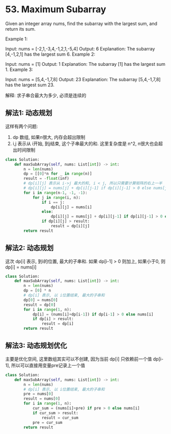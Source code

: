 # 53. Maximum Subarray

Given an integer array nums, find the subarray with the largest sum, and return its sum.

Example 1:

Input: nums = [-2,1,-3,4,-1,2,1,-5,4]
Output: 6
Explanation: The subarray [4,-1,2,1] has the largest sum 6.
Example 2:

Input: nums = [1]
Output: 1
Explanation: The subarray [1] has the largest sum 1.
Example 3:

Input: nums = [5,4,-1,7,8]
Output: 23
Explanation: The subarray [5,4,-1,7,8] has the largest sum 23.

解释: 求子串合最大为多少, 必须是连续的

## 解法1: 动态规划

这样有两个问题:
1. dp 数组, 如果n很大, 内存会超出限制
2. i,j 表示从 i开始, 到j结束, 这个子串最大的和.  这里复杂度是 n^2, n很大也会超出时间限制

```python
class Solution:
    def maxSubArray(self, nums: List[int]) -> int:
        n = len(nums)
        dp = [[0]*n for _ in range(n)]        
        result = -float(inf)
        # dp[i][j] 表示从 i->j 最大的和, i < j, 所以只需要计算矩阵的右上一半
        # dp[i][j] = nums[j] + dp[i][j-1] if dp[i][j-1] > 0 else nums[j]
        for i in range(n-1, -1, -1):
            for j in range(i, n):
                if i == j:
                    dp[i][j] = nums[i]
                else:
                    dp[i][j] = nums[j] + dp[i][j-1] if dp[i][j-1] > 0 else nums[j]
                if dp[i][j] > result:
                    result = dp[i][j]
        return result
```

## 解法2: 动态规划

这次 dp[i] 表示, 到i的位置, 最大的子串和. 如果 dp[i-1] > 0 则加上, 如果小于0, 则 dp[i] = nums[i]

```python
class Solution:
    def maxSubArray(self, nums: List[int]) -> int:
        n = len(nums)
        dp = [0] * n
        # dp[i] 表示, 以 i位置结束, 最大的子串和
        dp[0] = nums[0]
        result = dp[0]
        for i in range(1, n):
            dp[i] = (nums[i]+dp[i-1]) if dp[i-1] > 0 else nums[i]
            if dp[i] > result:
                result = dp[i]
        return result
```

## 解法3: 动态规划优化

主要是优化空间, 这里数组其实可以不创建, 因为当前 dp[i] 只依赖前一个值 dp[i-1], 所以可以直接用变量pre记录上一个值

```python
class Solution:
    def maxSubArray(self, nums: List[int]) -> int:
        n = len(nums)
        # dp[i] 表示, 以 i位置结束, 最大的子串和
        pre = nums[0]
        result = nums[0]
        for i in range(1, n):
            cur_sum = (nums[i]+pre) if pre > 0 else nums[i]
            if cur_sum > result:
                result = cur_sum
            pre = cur_sum
        return result
```